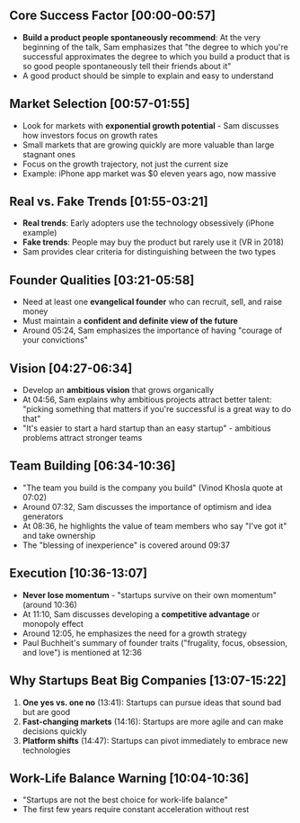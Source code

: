 ## Core Success Factor [00:00-00:57]
- **Build a product people spontaneously recommend**: At the very beginning of the talk, Sam emphasizes that "the degree to which you're successful approximates the degree to which you build a product that is so good people spontaneously tell their friends about it"
- A good product should be simple to explain and easy to understand

## Market Selection [00:57-01:55]
- Look for markets with **exponential growth potential** - Sam discusses how investors focus on growth rates
- Small markets that are growing quickly are more valuable than large stagnant ones
- Focus on the growth trajectory, not just the current size
- Example: iPhone app market was $0 eleven years ago, now massive

## Real vs. Fake Trends [01:55-03:21]
- **Real trends**: Early adopters use the technology obsessively (iPhone example)
- **Fake trends**: People may buy the product but rarely use it (VR in 2018)
- Sam provides clear criteria for distinguishing between the two types

## Founder Qualities [03:21-05:58]
- Need at least one **evangelical founder** who can recruit, sell, and raise money
- Must maintain a **confident and definite view of the future**
- Around 05:24, Sam emphasizes the importance of having "courage of your convictions"

## Vision [04:27-06:34]
- Develop an **ambitious vision** that grows organically
- At 04:56, Sam explains why ambitious projects attract better talent: "picking something that matters if you're successful is a great way to do that"
- "It's easier to start a hard startup than an easy startup" - ambitious problems attract stronger teams

## Team Building [06:34-10:36]
- "The team you build is the company you build" (Vinod Khosla quote at 07:02)
- Around 07:32, Sam discusses the importance of optimism and idea generators
- At 08:36, he highlights the value of team members who say "I've got it" and take ownership
- The "blessing of inexperience" is covered around 09:37

## Execution [10:36-13:07]
- **Never lose momentum** - "startups survive on their own momentum" (around 10:36)
- At 11:10, Sam discusses developing a **competitive advantage** or monopoly effect
- Around 12:05, he emphasizes the need for a growth strategy
- Paul Buchheit's summary of founder traits ("frugality, focus, obsession, and love") is mentioned at 12:36

## Why Startups Beat Big Companies [13:07-15:22]
1. **One yes vs. one no** (13:41): Startups can pursue ideas that sound bad but are good
2. **Fast-changing markets** (14:16): Startups are more agile and can make decisions quickly
3. **Platform shifts** (14:47): Startups can pivot immediately to embrace new technologies

## Work-Life Balance Warning [10:04-10:36]
- "Startups are not the best choice for work-life balance"
- The first few years require constant acceleration without rest